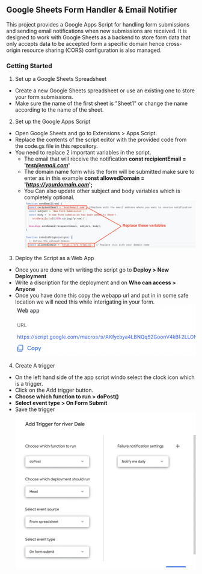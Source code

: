 ## Google Sheets Form Handler & Email Notifier

This project provides a Google Apps Script for handling form submissions and sending email notifications when new submissions are received. It is designed to work with Google Sheets as a backend to store form data that only accepts data to be accepted form a specific domain hence cross-origin resource sharing (CORS) configuration is also managed.

### Getting Started

1. Set up a Google Sheets Spreadsheet
- Create a new Google Sheets spreadsheet or use an existing one to store your form submissions.
- Make sure the name of the first sheet is "Sheet1" or change the name according to the name of the sheet. 

2. Set up the Google Apps Script
- Open Google Sheets and go to Extensions > Apps Script.
- Replace the contents of the script editor with the provided code from the code.gs file in this repository.
- You need to replace 2 important variables in the script.
    - The email that will receive the notification  **const recipientEmail = '*test@email.com*'**
    - The domain name form whis the form will be submitted make sure to enter as in this example   **const allowedDomain = '*https://yourdomain.com*';**
    - You Can also update other subject and body variables which is completely optional.
![Variable to replace](images/variable-to-replace.png "Variables to replace")


3. Deploy the Script as a Web App
- Once you are done with writing the script go to **Deploy > New Deployment**
- Write a discription for the deployment and on **Who can access > Anyone**
- Once you have done this copy the webapp url and put in in some safe location we will need this while interigating in your form.
![Web App URL](images/app-url.png "Web App URL")

4. Create A trigger 
- On the left hand side of the  app script windo select the clock icon which is a trigger.
- Click on the Add trigger button.
- **Choose which function to run > doPost()**
- **Select event type > On Form Submit**
- Save the trigger
![Trigger](images/trigger.png "Trigger Settings")








 